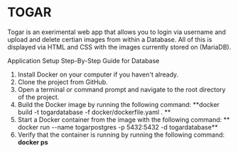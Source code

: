 # TOGAR
Togar is an exerimental web app that allows you to login via username and upload and delete certian images from within a Database. All of this is displayed via HTML and CSS with the images currently stored on (MariaDB). 

Application Setup
Step-By-Step Guide for Database
1.	Install Docker on your computer if you haven't already.
2.	Clone the project from GitHub.
3.	Open a terminal or command prompt and navigate to the root directory of the project.
4.	Build the Docker image by running the following command: **docker build -t togardatabase -f docker/dockerfile.yaml . **
5.	Start a Docker container from the image with the following command: ** docker run --name togarpostgres -p 5432:5432 -d togardatabase**
6.	Verify that the container is running by running the following command: **docker ps**
